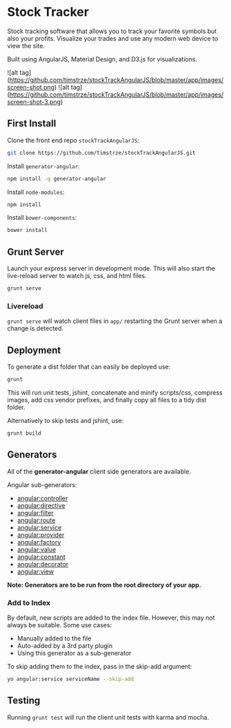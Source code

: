 # Stock Tracker
Stock tracking software that allows you to track your favorite symbols but also your profits. Visualize your trades and use 
any modern web device to view the site.

Built using AngularJS, Material Design, and D3.js for visualizations.

![alt tag] (https://github.com/timstrze/stockTrackAngularJS/blob/master/app/images/screen-shot.png)
![alt tag] (https://github.com/timstrze/stockTrackAngularJS/blob/master/app/images/screen-shot-3.png)

## First Install


Clone the front end repo `stockTrackAngularJS`:
```bash
git clone https://github.com/timstrze/stockTrackAngularJS.git
```

Install `generator-angular`:
```bash
npm install -g generator-angular
```

Install `node-modules`:
```bash
npm install
```

Install `bower-components`:
```bash
bower install
```


## Grunt Server

Launch your express server in development mode. This will also start the live-reload server to watch js, css, and html files.
```bash
grunt serve
```

### Livereload

`grunt serve` will watch client files in `app/` restarting the Grunt server when a change is detected.

## Deployment

To generate a dist folder that can easily be deployed use:

```bash
grunt
```

This will run unit tests, jshint, concatenate and minify scripts/css, compress images, add css vendor prefixes, and finally copy all files to a tidy dist folder.

Alternatively to skip tests and jshint, use:

```bash
grunt build
```

## Generators

All of the **generator-angular** client side generators are available. 

Angular sub-generators:

* [angular:controller](https://github.com/yeoman/generator-angular#controller)
* [angular:directive](https://github.com/yeoman/generator-angular#directive)
* [angular:filter](https://github.com/yeoman/generator-angular#filter)
* [angular:route](https://github.com/yeoman/generator-angular#route)
* [angular:service](https://github.com/yeoman/generator-angular#service)
* [angular:provider](https://github.com/yeoman/generator-angular#service)
* [angular:factory](https://github.com/yeoman/generator-angular#service)
* [angular:value](https://github.com/yeoman/generator-angular#service)
* [angular:constant](https://github.com/yeoman/generator-angular#service)
* [angular:decorator](https://github.com/yeoman/generator-angular#decorator)
* [angular:view](https://github.com/yeoman/generator-angular#view)


**Note: Generators are to be run from the root directory of your app.**

### Add to Index
By default, new scripts are added to the index file. However, this may not always be suitable. Some use cases:

* Manually added to the file
* Auto-added by a 3rd party plugin
* Using this generator as a sub-generator

To skip adding them to the index, pass in the skip-add argument:
```bash
yo angular:service serviceName --skip-add
```


## Testing

Running `grunt test` will run the client unit tests with karma and mocha.



